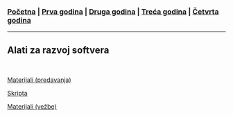 ### [Početna](../README.md) | [Prva godina](../main_pages/prva.md) | [Druga godina](../main_pages/druga.md) | [Treća godina](../main_pages/treca.md) | [Četvrta godina](../main_pages/cetvrta.md)

---

## Alati za razvoj softvera

<br>

[Materijali (predavanja)](https://matf.cukic.co/?content=azrs)

[Skripta](https://drive.google.com/drive/u/0/folders/1saXOqNarl9OGeGfg0i0QzTwBupqktHMB)

[Materijali (vežbe)](https://gitlab.com/matf-bg-ac-rs/course-azrs/MATF-AZRS)
